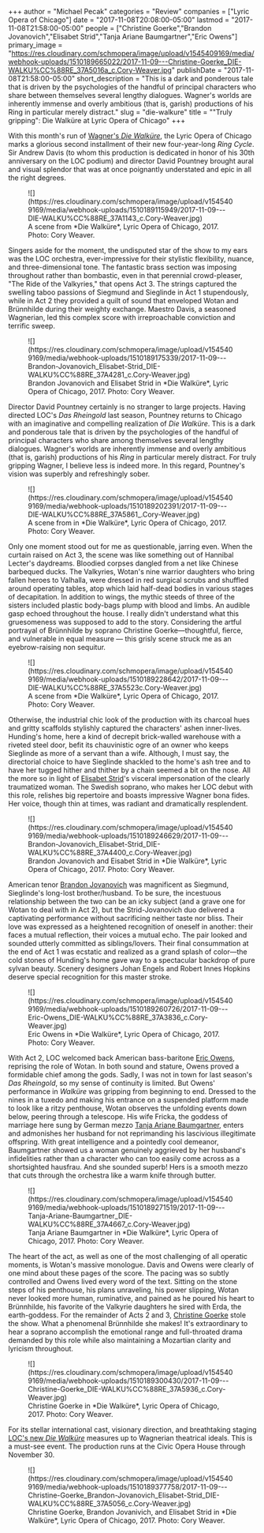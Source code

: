 +++
author = "Michael Pecak"
categories = "Review"
companies = ["Lyric Opera of Chicago"]
date = "2017-11-08T20:08:00-05:00"
lastmod = "2017-11-08T21:58:00-05:00"
people = ["Christine Goerke","Brandon Jovanovich","Elisabet Strid","Tanja Ariane Baumgartner","Eric Owens"]
primary_image = "https://res.cloudinary.com/schmopera/image/upload/v1545409169/media/webhook-uploads/1510189665022/2017-11-09---Christine-Goerke_DIE-WALKU%CC%88RE_37A5016a_c.Cory-Weaver.jpg"
publishDate = "2017-11-08T21:58:00-05:00"
short_description = "This is a dark and ponderous tale that is driven by the psychologies of the handful of principal characters who share between themselves several lengthy dialogues. Wagner&#039;s worlds are inherently immense and overly ambitious (that is, garish) productions of his Ring in particular merely distract."
slug = "die-walkure"
title = "&quot;Truly gripping&quot;: Die Walküre at Lyric Opera of Chicago"
+++

With this month's run of [Wagner's *Die Walküre*](https://www.lyricopera.org/concertstickets/calendar/2017-2018/productions/lyricopera/die-walkure-opera-tickets), the Lyric Opera of Chicago marks a glorious second installment of their new four-year-long *Ring Cycle*. Sir Andrew Davis (to whom this production is dedicated in honor of his 30th anniversary on the LOC podium) and director David Pountney brought aural and visual splendor that was at once poignantly understated and epic in all the right degrees.

<figure data-type="image">
![](https://res.cloudinary.com/schmopera/image/upload/v1545409169/media/webhook-uploads/1510189115949/2017-11-09---DIE-WALKU%CC%88RE_37A1143_c.Cory-Weaver.jpg)
<figcaption>A scene from *Die Walküre*, Lyric Opera of Chicago, 2017. Photo: Cory Weaver.</figcaption>
</figure>
 
Singers aside for the moment, the undisputed star of the show to my ears was the LOC orchestra, ever-impressive for their stylistic flexibility, nuance, and three-dimensional tone. The fantastic brass section was imposing throughout rather than bombastic, even in that perennial crowd-pleaser, "The Ride of the Valkyries," that opens Act 3. The strings captured the swelling taboo passions of Siegmund and Sieglinde in Act 1 stupendously, while in Act 2 they provided a quilt of sound that enveloped Wotan and Brünnhilde during their weighty exchange. Maestro Davis, a seasoned Wagnerian, led this complex score with irreproachable conviction and terrific sweep.

<figure data-type="image">
![](https://res.cloudinary.com/schmopera/image/upload/v1545409169/media/webhook-uploads/1510189175339/2017-11-09---Brandon-Jovanovich_Elisabet-Strid_DIE-WALKU%CC%88RE_37A4281_c.Cory-Weaver.jpg)
<figcaption>Brandon Jovanovich and Elisabet Strid in *Die Walküre*, Lyric Opera of Chicago, 2017. Photo: Cory Weaver.</figcaption>
</figure>
 
Director David Pountney certainly is no stranger to large projects. Having directed LOC's *Das Rheingold* last season, Pountney returns to Chicago with an imaginative and compelling realization of *Die Walküre*. This is a dark and ponderous tale that is driven by the psychologies of the handful of principal characters who share among themselves several lengthy dialogues. Wagner's worlds are inherently immense and overly ambitious (that is, garish) productions of his *Ring* in particular merely distract. For truly gripping Wagner, I believe less is indeed more. In this regard, Pountney's vision was superbly and refreshingly sober.

<figure data-type="image">
![](https://res.cloudinary.com/schmopera/image/upload/v1545409169/media/webhook-uploads/1510189202391/2017-11-09---DIE-WALKU%CC%88RE_37A5861_.Cory-Weaver.jpg)
<figcaption>A scene from in *Die Walküre*, Lyric Opera of Chicago, 2017. Photo: Cory Weaver.</figcaption>
</figure>
 
Only one moment stood out for me as questionable, jarring even. When the curtain raised on Act 3, the scene was like something out of Hannibal Lecter's daydreams. Bloodied corpses dangled from a net like Chinese barbequed ducks. The Valkyries, Wotan's nine warrior daughters who bring fallen heroes to Valhalla, were dressed in red surgical scrubs and shuffled around operating tables, atop which laid half-dead bodies in various stages of decapitation. In addition to wings, the mythic steeds of three of the sisters included plastic body-bags plump with blood and limbs. An audible gasp echoed throughout the house. I really didn't understand what this gruesomeness was supposed to add to the story. Considering the artful portrayal of Brünnhilde by soprano Christine Goerke—thoughtful, fierce, and vulnerable in equal measure — this grisly scene struck me as an eyebrow-raising non sequitur.

<figure data-type="image">
![](https://res.cloudinary.com/schmopera/image/upload/v1545409169/media/webhook-uploads/1510189228642/2017-11-09---DIE-WALKU%CC%88RE_37A5523c.Cory-Weaver.jpg)
<figcaption>A scene from *Die Walküre*, Lyric Opera of Chicago, 2017. Photo: Cory Weaver.</figcaption>
</figure>
 
Otherwise, the industrial chic look of the production with its charcoal hues and gritty scaffolds stylishly captured the characters' ashen inner-lives. Hunding's home, here a kind of decrepit brick-walled warehouse with a riveted steel door, befit its chauvinistic ogre of an owner who keeps Sieglinde as more of a servant than a wife. Although, I must say, the directorial choice to have Sieglinde shackled to the home's ash tree and to have her tugged hither and thither by a chain seemed a bit on the nose. All the more so in light of [Elisabet Strid](/scene/people/elisabet-strid/)'s visceral impersonation of the clearly traumatized woman. The Swedish soprano, who makes her LOC debut with this role, relishes big repertoire and boasts impressive Wagner bona fides. Her voice, though thin at times, was radiant and dramatically resplendent.

<figure data-type="image">
![](https://res.cloudinary.com/schmopera/image/upload/v1545409169/media/webhook-uploads/1510189246629/2017-11-09---Brandon-Jovanovich_Elisabet-Strid_DIE-WALKU%CC%88RE_37A4400_c.Cory-Weaver.jpg)
<figcaption>Brandon Jovanovich and Eisabet Strid in *Die Walküre*, Lyric Opera of Chicago, 2017. Photo: Cory Weaver.</figcaption>
</figure>
 
American tenor [Brandon Jovanovich](/scene/people/brandon-jovanovich/) was magnificent as Siegmund, Sieglinde's long-lost brother/husband. To be sure, the incestuous relationship between the two can be an icky subject (and a grave one for Wotan to deal with in Act 2), but the Strid-Jovanovich duo delivered a captivating performance without sacrificing neither taste nor bliss. Their love was expressed as a heightened recognition of oneself in another: their faces a mutual reflection, their voices a mutual echo. The pair looked and sounded utterly committed as siblings/lovers. Their final consummation at the end of Act 1 was ecstatic and realized as a grand splash of color—the cold stones of Hunding's home gave way to a spectacular backdrop of pure sylvan beauty. Scenery designers Johan Engels and Robert Innes Hopkins deserve special recognition for this master stroke.

<figure data-type="image">
![](https://res.cloudinary.com/schmopera/image/upload/v1545409169/media/webhook-uploads/1510189260726/2017-11-09---Eric-Owens_DIE-WALKU%CC%88RE_37A3836_c.Cory-Weaver.jpg)
<figcaption>Eric Owens in *Die Walküre*, Lyric Opera of Chicago, 2017. Photo: Cory Weaver.</figcaption>
</figure>
 
With Act 2, LOC welcomed back American bass-baritone [Eric Owens](/scene/people/eric-owens/), reprising the role of Wotan. In both sound and stature, Owens proved a formidable chief among the gods. Sadly, I was not in town for last season's *Das Rheingold*, so my sense of continuity is limited. But Owens' performance in *Walküre* was gripping from beginning to end. Dressed to the nines in a tuxedo and making his entrance on a suspended platform made to look like a ritzy penthouse, Wotan observes the unfolding events down below, peering through a telescope. His wife Fricka, the goddess of marriage here sung by German mezzo [Tanja Ariane Baumgartner](/scene/people/tanja-ariane-baumgartner/), enters and admonishes her husband for not reprimanding his lascivious illegitimate offspring. With great intelligence and a pointedly cool demeanor, Baumgartner showed us a woman genuinely aggrieved by her husband's infidelities rather than a character who can too easily come across as a shortsighted hausfrau. And she sounded superb! Hers is a smooth mezzo that cuts through the orchestra like a warm knife through butter.

<figure data-type="image">
![](https://res.cloudinary.com/schmopera/image/upload/v1545409169/media/webhook-uploads/1510189271519/2017-11-09---Tanja-Ariane-Baumgartner_DIE-WALKU%CC%88RE_37A4667_c.Cory-Weaver.jpg)
<figcaption>Tanja Ariane Baumgartner in *Die Walküre*, Lyric Opera of Chicago, 2017. Photo: Cory Weaver.</figcaption>
</figure>
 
The heart of the act, as well as one of the most challenging of all operatic moments, is Wotan's massive monologue. Davis and Owens were clearly of one mind about these pages of the score. The pacing was so subtly controlled and Owens lived every word of the text. Sitting on the stone steps of his penthouse, his plans unraveling, his power slipping, Wotan never looked more human, ruminative, and pained as he poured his heart to Brünnhilde, his favorite of the Valkyrie daughters he sired with Erda, the earth-goddess. For the remainder of Acts 2 and 3, [Christine Goerke](/talking-with-singers-christine-goerke/) stole the show. What a phenomenal Brünnhilde she makes! It's extraordinary to hear a soprano accomplish the emotional range and full-throated drama demanded by this role while also maintaining a Mozartian clarity and lyricism throughout.

<figure data-type="image">
![](https://res.cloudinary.com/schmopera/image/upload/v1545409169/media/webhook-uploads/1510189300430/2017-11-09---Christine-Goerke_DIE-WALKU%CC%88RE_37A5936_c.Cory-Weaver.jpg)
<figcaption>Christine Goerke in *Die Walküre*, Lyric Opera of Chicago, 2017. Photo: Cory Weaver.</figcaption>
</figure>
 
For its stellar international cast, visionary direction, and breathtaking staging [LOC's new *Die Walküre*](https://www.lyricopera.org/concertstickets/calendar/2017-2018/productions/lyricopera/die-walkure-opera-tickets) measures up to Wagnerian theatrical ideals. This is a must-see event. The production runs at the Civic Opera House through November 30.

<figure data-type="image">
![](https://res.cloudinary.com/schmopera/image/upload/v1545409169/media/webhook-uploads/1510189377758/2017-11-09---Christine-Goerke_Brandon-Jovanovich_Elisabet-Strid_DIE-WALKU%CC%88RE_37A5056_c.Cory-Weaver.jpg)
<figcaption>Christine Goerke, Brandon Jovanivich, and Elisabet Strid in *Die Walküre*, Lyric Opera of Chicago, 2017. Photo: Cory Weaver.</figcaption>
</figure>
